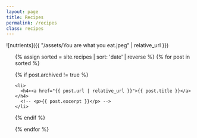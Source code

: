 ```yaml
---
layout: page
title: Recipes
permalink: /recipes
class: recipes
---
```



![nutrients]({{ "/assets/You are what you eat.jpeg" | relative_url }})

<ul class="all-recipes post-list">

  {% assign sorted = site.recipes | sort: 'date' | reverse %}
  {% for post in sorted %}

  {% if post.archived != true %}

    <li>
      <h4><a href="{{ post.url | relative_url }}">{{ post.title }}</a></h4>
      <!-- <p>{{ post.excerpt }}</p> -->
    </li>

  {% endif %}

  {% endfor %}
</ul>
